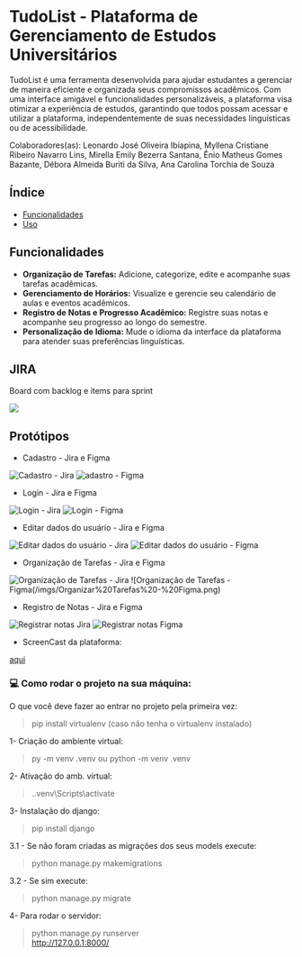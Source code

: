 

# TudoList - Plataforma de Gerenciamento de Estudos Universitários
TudoList é uma ferramenta desenvolvida para ajudar estudantes a gerenciar de maneira eficiente e organizada seus compromissos acadêmicos. Com uma interface amigável e funcionalidades personalizáveis, a plataforma visa otimizar a experiência de estudos, garantindo que todos possam acessar e utilizar a plataforma, independentemente de suas necessidades linguísticas ou de acessibilidade.

Colaboradores(as): Leonardo José Oliveira Ibiapina, Myllena Cristiane Ribeiro Navarro Lins, Mirella Emily Bezerra Santana, Ênio Matheus Gomes Bazante, Débora Almeida Buriti da Silva, Ana Carolina Torchia de Souza


## Índice

- [Funcionalidades](#funcionalidades)
- [Uso](#uso)


## Funcionalidades

- **Organização de Tarefas:** Adicione, categorize, edite e acompanhe suas tarefas acadêmicas.
- **Gerenciamento de Horários:** Visualize e gerencie seu calendário de aulas e eventos acadêmicos.
- **Registro de Notas e Progresso Acadêmico:** Registre suas notas e acompanhe seu progresso ao longo do semestre.
- **Personalização de Idioma:** Mude o idioma da interface da plataforma para atender suas preferências linguísticas.

## JIRA

Board com backlog e items para sprint

![](/imgs/jira.png)

## Protótipos

- Cadastro - Jira e Figma

![Cadastro - Jira ](/imgs/Fazer%20Cadastro.png)
![adastro - Figma](/imgs/Fazer%20Cadastro%20-%20Figma.png)

- Login - Jira e Figma

![Login - Jira ](/imgs/Fazer%20Login.png)
![Login - Figma](/imgs/Fazer%20Login%20-%20figma.png)

- Editar dados do usuário - Jira e Figma

![Editar dados do usuário - Jira ](/imgs/Editar%20Dados.png)
![Editar dados do usuário - Figma](/imgs/Editar%20Dados%20-%20Figma.png)

- Organização de Tarefas - Jira e Figma

![Organização de Tarefas - Jira](/imgs/Organizar%20Tarefas.png)
![Organização de Tarefas - Figma(/imgs/Organizar%20Tarefas%20-%20Figma.png)

- Registro de Notas - Jira e Figma

![Registrar notas Jira](/imgs/Registrar%20notas.png)
![Registrar notas Figma](/imgs/Registrar%20notas%20-%20Figma.png)

- ScreenCast da plataforma:

[aqui](imgs/Vídeo.mp4)

### 💻 Como rodar o projeto na sua máquina:

O que você deve fazer ao entrar no projeto pela primeira vez:

> pip install virtualenv (caso não tenha o virtualenv instalado)

1- Criação do ambiente virtual:

> py -m venv .venv ou python -m venv .venv

2- Ativação do amb. virtual:

> .\.venv\Scripts\activate

3- Instalação do django:

> pip install django

3.1 -  Se não foram criadas as migrações dos seus models execute:

> python manage.py makemigrations

3.2 - Se sim execute:

> python manage.py migrate

4- Para rodar o servidor:

> python manage.py runserver <br> http://127.0.0.1:8000/
